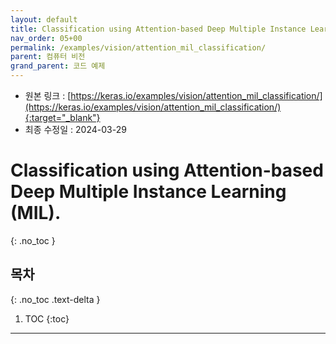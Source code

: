 ```yaml
---
layout: default
title: Classification using Attention-based Deep Multiple Instance Learning (MIL).
nav_order: 05+00
permalink: /examples/vision/attention_mil_classification/
parent: 컴퓨터 비전
grand_parent: 코드 예제
---
```


* 원본 링크 : [https://keras.io/examples/vision/attention_mil_classification/](https://keras.io/examples/vision/attention_mil_classification/){:target="_blank"}
* 최종 수정일 : 2024-03-29

# Classification using Attention-based Deep Multiple Instance Learning (MIL).
{: .no_toc }

## 목차
{: .no_toc .text-delta }

1. TOC
{:toc}

---
